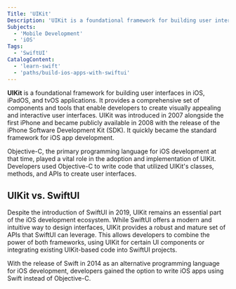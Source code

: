 ```yaml
---
Title: 'UIKit'
Description: 'UIKit is a foundational framework for building user interfaces in iOS, iPadOS, and tvOS applications.'
Subjects:
  - 'Mobile Development'
  - 'iOS'
Tags:
  - 'SwiftUI'
CatalogContent:
  - 'learn-swift'
  - 'paths/build-ios-apps-with-swiftui'
---
```


**UIKit** is a foundational framework for building user interfaces in iOS, iPadOS, and tvOS applications. It provides a comprehensive set of components and tools that enable developers to create visually appealing and interactive user interfaces. UIKit was introduced in 2007 alongside the first iPhone and became publicly available in 2008 with the release of the iPhone Software Development Kit (SDK). It quickly became the standard framework for iOS app development.

Objective-C, the primary programming language for iOS development at that time, played a vital role in the adoption and implementation of UIKit. Developers used Objective-C to write code that utilized UIKit's classes, methods, and APIs to create user interfaces.

## UIKit vs. SwiftUI

Despite the introduction of SwiftUI in 2019, UIKit remains an essential part of the iOS development ecosystem. While SwiftUI offers a modern and intuitive way to design interfaces, UIKit provides a robust and mature set of APIs that SwiftUI can leverage. This allows developers to combine the power of both frameworks, using UIKit for certain UI components or integrating existing UIKit-based code into SwiftUI projects.

With the release of Swift in 2014 as an alternative programming language for iOS development, developers gained the option to write iOS apps using Swift instead of Objective-C.
